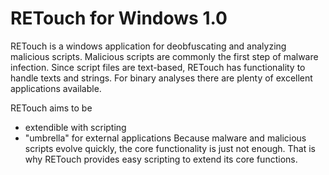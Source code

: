 RETouch for Windows 1.0
================

RETouch is a windows application for deobfuscating and analyzing malicious scripts. Malicious scripts are commonly the first step of malware infection. Since script files are text-based, RETouch has functionality to handle texts and strings. For binary analyses there are plenty of excellent applications available.

RETouch aims to be
-	extendible with scripting
-	"umbrella" for external applications
Because malware and malicious scripts evolve quickly, the core functionality is just not enough. That is why RETouch provides easy scripting to extend its core functions.


